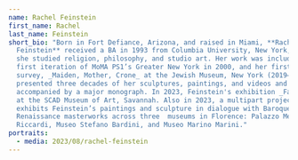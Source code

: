 ```yaml
---
name: Rachel Feinstein
first_name: Rachel
last_name: Feinstein
short_bio: "Born in Fort Defiance, Arizona, and raised in Miami, **Rachel
  Feinstein** received a BA in 1993 from Columbia University, New York, where
  she studied religion, philosophy, and studio art. Her work was included in the
  first iteration of MoMA PS1’s Greater New York in 2000, and her first career
  survey, _Maiden, Mother, Crone_ at the Jewish Museum, New York (2019–21),
  presented three decades of her sculptures, paintings, and videos and was
  accompanied by a major monograph. In 2023, Feinstein's exhibition _Façade_ was
  at the SCAD Museum of Art, Savannah. Also in 2023, a multipart project
  exhibits Feinstein’s paintings and sculpture in dialogue with Baroque and
  Renaissance masterworks across three  museums in Florence: Palazzo Medici
  Riccardi, Museo Stefano Bardini, and Museo Marino Marini."
portraits:
  - media: 2023/08/rachel-feinstein
---
```

